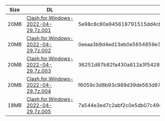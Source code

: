 |    Size   |     DL  | sha512sum |
|  ---  |  ---  |  ---  |
| 20MB | [Clash.for.Windows-2022-04-29.7z.001](https://cdn.jsdelivr.net/gh/appleians/cfw_m1@main/Clash.for.Windows-2022-04-29.7z.001) | 5e98c8c80a945618791515dd4cb4425410535e31d1a4ebc4f1be9ee015122d5d708fd0db589a1f36a478b0b17fd72b9bbd568e7f9623128a38395719bb138adb |
| 20MB | [Clash.for.Windows-2022-04-29.7z.002](https://cdn.jsdelivr.net/gh/appleians/cfw_m1@main/Clash.for.Windows-2022-04-29.7z.002) | 0eeaa3b9d4ed13eb0e5654859e39da5f94864f1fb6ceae8294f316a4c1b3736ac18a4badf4e99f8aa0f13215f1e5a97c05117fb95bc044ea4a8617683dd75cfd |
| 20MB | [Clash.for.Windows-2022-04-29.7z.003](https://cdn.jsdelivr.net/gh/appleians/cfw_m1@main/Clash.for.Windows-2022-04-29.7z.003) | 36251d87b82fa430a812a3f54284779879e3ae6cb7d481d1b65c2d8ba47e32acb4e7528235934290b52e1d4978d063b0764234a5862f27c425bae42ca24cc21b |
| 20MB | [Clash.for.Windows-2022-04-29.7z.004](https://cdn.jsdelivr.net/gh/appleians/cfw_m1@main/Clash.for.Windows-2022-04-29.7z.004) | f6059c3d8b93c989d39de563d975ab613608a805d2a90c54089e7db3c59101a7cb1fdf69b604d48b3839d72dbe7feeb99d82a311f2dac2200e0ac921e7aa7575 |
| 18MB | [Clash.for.Windows-2022-04-29.7z.005](https://cdn.jsdelivr.net/gh/appleians/cfw_m1@main/Clash.for.Windows-2022-04-29.7z.005) | 7a544e3ed7c2abf2c0e5db07c49e6889d37c239f312e5ab49732bb3a61f3f173cbef4193b4c16ce6e8ac870e86e903b3d7fb05bae1001234bed71bfdc4262bbe |
